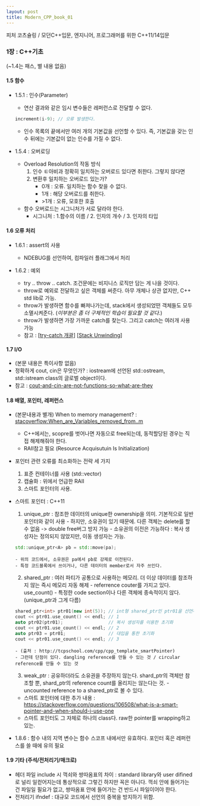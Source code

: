 ```yaml
---
layout: post
title: Modern_CPP_book_01
---
```


피처 코츠슐링 / 모던C++입문, 엔지니어, 프로그래머를 위한 C++11/14입문

### 1장 : C++기초
(~1.4는 패스, 별 내용 없음)

#### 1.5 함수
- 1.5.1 : 인수(Parameter)
  - 연산 결과와 같은 임시 변수들은 레퍼런스로 전달할 수 없다.
  ```cpp 
  increment(i-9); // 오류 발생한다. 
  ```
  - 인수 목록의 끝에서만 여러 개의 기본값을 선언할 수 있다. 즉, 기본값을 갖는 인수 뒤에는 기본값이 없는 인수를 가질 수 없다.
 
- 1.5.4 : 오버로딩
  - Overload Resolution의 작동 방식
    1. 인수 ㅌ아비과 정확히 일치하는 오버로드 있다면 취한다. 그렇지 않다면
    2. 변환후 일치하는 오버로드 있는가?
        - 0개 : 오류. 일치하는 함수 찾을 수 없다.
        - 1개 : 해당 오버로드를 취한다.
        - \>1개 : 오류, 모호한 호출
  - 함수 오버로드는 시그니처가 서로 달라야 한다. 
    - 시그니처 : 1.함수의 이름 / 2. 인자의 개수 / 3. 인자의 타입
    
#### 1.6 오류 처리
- 1.6.1 : assert의 사용
  - NDEBUG를 선언하여, 컴파일러 플래그에서 처리 

- 1.6.2 : 예외
  - try .. throw .. catch. 조건문에는 비지니스 로직만 담는 게 나을 것이다. 
  - throw로 예외로 전달하고 싶은 객체를 써준다. 아무 개체나 상관 없지만, C++ std lib로 가능.
  - throw가 발생하면 함수를 빠져나가는데, stack에서 생성되었떤 객체들도 모두 소멸시켜준다. 
    (*이부분은 좀 더 구체적인 학습이 필요할 것 같다.*)
  - throw가 발생하면 가장 가까운 catch를 찾는다. 그리고 catch는 여러개 사용 가능 
  - 참고 : \[[try-catch 개괄](https://supercoding.tistory.com/1)\] \[[Stack Unwinding](https://supercoding.tistory.com/2)\]
  
#### 1.7 I/O
- (본문 내용은 특이사항 없음)
- 정확하게 cout, cin은 무엇인가? : iostream에 선언된 std::ostream, std::istream class의 글로벌 object이다.
- 참고 : [cout-and-cin-are-not-functions-so-what-are-they](https://stackoverflow.com/questions/20070606/cout-and-cin-are-not-functions-so-what-are-they)

#### 1.8 배열, 포인터, 레퍼런스
- (본문내용과 별개) When to memory management? : [stacoverflow:When_are_Variables_removed_from..m](https://stackoverflow.com/questions/1880984/when-are-variables-removed-from-memory-in-c/1881066#1881066)
  - C++에서는, scopre를 벗어나면 자동으로 free되는데, 동적할당된 경우는 직접 해제해줘야 한다.
  - RAII참고 필요 (Resource Acquisutuin Is Initialization)
- 포인터 관련 오류를 최소화하는 전략 세 가지
  1. 표준 컨테이너를 사용 (std::vector)
  2. 캡슐화 : 위에서 언급한 RAII 
  3. 스마트 포인터의 사용. 
- 스마트 포인터 : C++11
    1. unique_ptr : 참조한 데이터의 unique한 ownership을 의미. 기본적으로 일반 포인터와 같이 사용
      - 하지만, 소유권이 있기 때문에. 다른 객체는 delete를 할 수 없음 -> double free버그 방지 가능
      - 소유권의 이전은 가능하다 : 복사 생성자는 정의되지 않았지만, 이동 생성자는 가능. 
    ```c++
    std::unique_ptr<A> pb = std::move(pa);
    ```
      - 위의 코드에서, 소유권은 pa에서 pb로 강제로 이전된다. 
      - 특정 코드블록에서 쓰이거나, 다른 데이터의 member로서 자주 쓰인다.
    2. shared_ptr : 여러 파티가 공통으로 사용하는 메모리. 더 이상 데이터를 참조하지 않는 즉시 메모리 자동 해제
      - referrence couter를 가지고 있다. use_count() 
      - 특정한 code section이나 다른 객체에 종속적이지 않다. (unique_ptr과 그게 다름)
    ```cpp
    shared_ptr<int> ptr01(new int(5)); // int형 shared_ptr인 ptr01을 선언하고 초기화함.
    cout << ptr01.use_count() << endl; // 1
    auto ptr02(ptr01);                 // 복사 생성자를 이용한 초기화
    cout << ptr01.use_count() << endl; // 2
    auto ptr03 = ptr01;                // 대입을 통한 초기화
    cout << ptr01.use_count() << endl; // 3 
    ``` 
      - (출처 : http://tcpschool.com/cpp/cpp_template_smartPointer)
      - 그런데 단점이 있다. dangling reference를 만들 수 있는 것 / circular reference를 만들 수 있는 것
    3. weak_ptr : 공유하더라도 소유권을 주장하지 않는다. shard_ptr의 객체만 참조할 뿐, shard_ptr의 reference count를 올리지는 않는다는 것. 
      - uncounted reference to a shared_ptr로 볼 수 있다. 

  - 스마트 포인터에 대한 추가 내용 : https://stackoverflow.com/questions/106508/what-is-a-smart-pointer-and-when-should-i-use-one
  - 스마트 포인터도 그 자체로 하나의 class다. raw한 pointer를 wrapping하고 있는. 

- 1.8.6 : 함수 내의 지역 변수는 함수 스코프 내에서만 유효하다. 포인터 혹은 레퍼런스를 쓸 때에 유의 필요

#### 1.9 기타 (주석/전처리기/매크로)
- 헤더 파일 include 시 꺽쇠와 쌍따옴표의 차이 : standard library와 user difined로 널리 일컫어지는데 통상적으로 그렇긴 하지만 꼭은 아니다. 꺽쇠 안에 들어가는 건 파일일 필요가 없고, 쌍따옴표 안에 들어가는 건 반드시 파일이어야 한다. 
- 전처리기 ifndef : 대규모 코드에서 선언의 중복을 방지하기 위함. 

